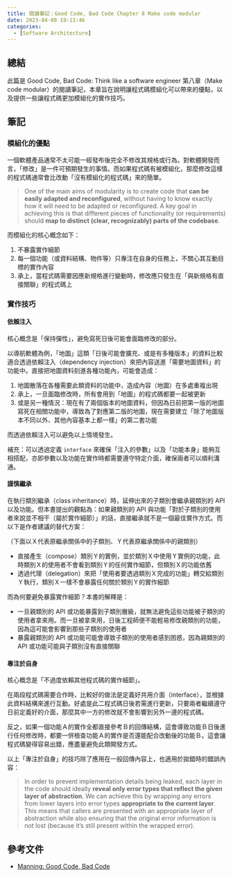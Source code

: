 ```yaml
---
title: 閱讀筆記：Good Code, Bad Code Chapter 8 Make code modular
date: 2023-04-08 19:13:46
categories:
  - [Software Architecture]
---
```


## 總結

此篇是 Good Code, Bad Code: Think like a software engineer 第八章（Make code modular）的閱讀筆記，本章旨在說明讓程式碼模組化可以帶來的優點，以及提供一些讓程式碼更加模組化的實作技巧。

## 筆記

### 模組化的優點

一個軟體產品通常不太可能一經發布後完全不修改其規格或行為。對軟體開發而言，「修改」是一件可預期發生的事情。而如果程式碼有被模組化，那麼修改這樣的程式碼通常會比改動「沒有模組化的程式碼」來的簡單。

> One of the main aims of modularity is to create code that **can be easily adapted and reconfigured**, without having to know exactly how it will need to be adapted or reconfigured. A key goal in achieving this is that different pieces of functionality (or requirements) should **map to distinct (clear, recognizably) parts of the codebase**.

而模組化的核心概念如下：

1. 不暴露實作細節
2. 每一個功能（或資料結構、物件等）只專注在自身的任務上，不關心其互動目標的實作內容
3. 承上，當程式碼需要因應新規格進行變動時，修改應只發生在「與新規格有直接關聯」的程式碼上

### 實作技巧

#### 依賴注入

核心概念是「保持彈性」，避免寫死日後可能會面臨修改的部分。

以導航軟體為例，「地圖」這類「日後可能會擴充、或是有多種版本」的資料比較適合透過依賴注入（dependency injection）來把內容送進「需要地圖資料」的功能中。直接把地圖資料刻進各種功能內，可能會造成：

1. 地圖散落在各種需要此類資料的功能中，造成內容（地圖）在多處重複出現
2. 承上，一旦面臨修改時，所有會用到「地圖」的程式碼都要一起被更新
3. 或是另一種情況：現在有了兩個版本的地圖資料，但因為日前把第一版的地圖寫死在相關功能中，導致為了對應第二版的地圖，現在需要建立「除了地圖版本不同以外、其他內容基本上都一樣」的第二套功能

而透過依賴注入可以避免以上情境發生。

補充：可以透過定義 `interface` 來確保「注入的參數」以及「功能本身」能夠互相搭配，亦即參數以及功能在實作時都需要遵守特定介面，確保兩者可以順利溝通。

#### 謹慎繼承

在執行類別繼承（class inheritance）時，延伸出來的子類別會繼承親類別的 API 以及功能。但本書提出的觀點為：如果親類別的 API 與功能「對於子類別的使用者來說並不相干（屬於實作細節）」的話，直接繼承就不是一個最佳實作方式。而以下是作者建議的替代方案：

（下面以Ｘ代表原繼承關係中的子類別、Ｙ代表原繼承關係中的親類別）

- 直接產生（compose）類別Ｙ的實例，並於類別Ｘ中使用Ｙ實例的功能，此時類別Ｘ的使用者不會看到類別Ｙ的任何實作細節，但類別Ｘ的功能依舊
- 透過代理（delegation）來把「使用者要透過類別Ｘ完成的功能」轉交給類別Ｙ執行，類別Ｘ一樣不會暴露任何關於類別Ｙ的實作細節

而為何要避免暴露實作細節？本書的解釋是：

- 一旦親類別的 API 或功能暴露到子類別層級，就無法避免這些功能被子類別的使用者拿來用。而一旦被拿來用，日後工程師便不能輕易修改親類別的功能，因為這可能會影響到那些子類別的使用者
- 暴露親類別的 API 或功能可能會導致子類別的使用者感到困惑，因為親類別的 API 或功能可能與子類別沒有直接關聯

#### 專注於自身

核心概念是「不過度依賴其他程式碼的實作細節」。

在兩段程式碼需要合作時，比較好的做法是定義好共用介面（interface），並根據此資料結構來進行互動。好處是此二程式碼日後若需進行更新，只要兩者繼續遵守日前定義好的介面，那麼其中一方的修改就不會影響到另外一邊的程式碼。

反之，如果一個功能Ａ的實作全都直接參考Ｂ的回傳結構，這會導致功能Ｂ日後進行任何修改時，都要一併檢查功能Ａ的實作是否還能配合改動後的功能Ｂ。這會讓程式碼變得容易出錯，應盡量避免此類開發方式。

以上「專注於自身」的技巧除了應用在一般回傳內容上，也適用於拋錯時的錯誤內容：

> In order to prevent implementation details being leaked, each layer in the code should ideally **reveal only error types that reflect the given layer of abstraction**. We can achieve this by wrapping any errors from lower layers into error types **appropriate to the current layer**. This means that callers are presented with an appropriate layer of abstraction while also ensuring that the original error information is not lost (because it’s still present within the wrapped error).

## 參考文件

- [Manning: Good Code, Bad Code](https://www.manning.com/books/good-code-bad-code)
